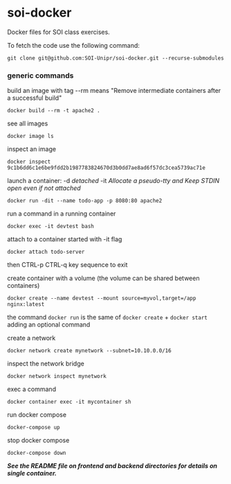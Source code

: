 # soi-docker
Docker files for SOI class exercises.

To fetch the code use the following command:
```
git clone git@github.com:SOI-Unipr/soi-docker.git --recurse-submodules
```

### generic commands
build an image with tag --rm means "Remove intermediate containers after a successful build"
```
docker build --rm -t apache2 .
```

see all images
```
docker image ls
```

inspect an image
```
docker inspect 9c1b6dd6c1e6be9fdd2b1987783824670d3b0dd7ae8ad6f57dc3cea5739ac71e
```
launch a container: -d *detached* -it *Allocate a pseudo-tty and Keep STDIN open even if not attached*
```
docker run -dit --name todo-app -p 8080:80 apache2
```
run a command in a running container
```
docker exec -it devtest bash
```
attach to a container started with -it flag
```
docker attach todo-server 
```
then CTRL-p CTRL-q key sequence to exit

create container with a volume (the volume can be shared between containers)
```
docker create --name devtest --mount source=myvol,target=/app nginx:latest
```

the command `docker run` is the same of `docker create` + `docker start` adding an optional command


create a network
```
docker network create mynetwork --subnet=10.10.0.0/16
```

inspect the network bridge
```
docker network inspect mynetwork
```
exec a command
```
docker container exec -it mycontainer sh
```

run docker compose
```
docker-compose up
```

stop docker compose
```
docker-compose down
```


***See the README file on frontend and backend directories for details on single container.***
